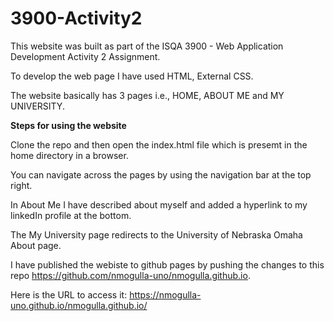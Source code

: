 # 3900-Activity2
This website was built as part of the ISQA 3900 - Web Application Development Activity 2 Assignment.

To develop the web page I have used HTML, External CSS.

The website basically has 3 pages i.e., HOME, ABOUT ME and MY UNIVERSITY.

**Steps for using the website**

Clone the repo and then open the index.html file which is presemt in the home directory in a browser.

You can navigate across the pages by using the navigation bar at the top right.

In About Me I have described about myself and added a hyperlink to my linkedIn profile at the bottom.

The My University page redirects to the University of Nebraska Omaha About page.

I have published the webiste to github pages by pushing the changes to this repo https://github.com/nmogulla-uno/nmogulla.github.io. 

Here is the URL to access it: https://nmogulla-uno.github.io/nmogulla.github.io/
